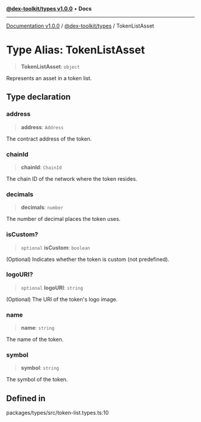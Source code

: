 [**@dex-toolkit/types v1.0.0**](../README.md) • **Docs**

***

[Documentation v1.0.0](../../../packages.md) / [@dex-toolkit/types](../README.md) / TokenListAsset

# Type Alias: TokenListAsset

> **TokenListAsset**: `object`

Represents an asset in a token list.

## Type declaration

### address

> **address**: `Address`

The contract address of the token.

### chainId

> **chainId**: `ChainId`

The chain ID of the network where the token resides.

### decimals

> **decimals**: `number`

The number of decimal places the token uses.

### isCustom?

> `optional` **isCustom**: `boolean`

(Optional) Indicates whether the token is custom (not predefined).

### logoURI?

> `optional` **logoURI**: `string`

(Optional) The URI of the token's logo image.

### name

> **name**: `string`

The name of the token.

### symbol

> **symbol**: `string`

The symbol of the token.

## Defined in

packages/types/src/token-list.types.ts:10
